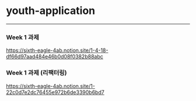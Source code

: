 # youth-application
---
###  Week 1 과제
https://sixth-eagle-4ab.notion.site/1-4-18-df66d97aad484e46b0d08f0382b88abc

### Week 1 과제 (리팩터링)
https://sixth-eagle-4ab.notion.site/1-22c0d7e2dc76455e972b6de3390b6bd7